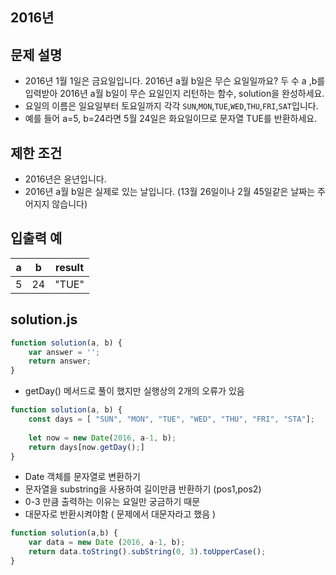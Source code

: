 ## 2016년

## 문제 설명
- 2016년 1월 1일은 금요일입니다. 2016년 a월 b일은 무슨 요일일까요? 두 수 a ,b를 입력받아 2016년 a월 b일이 무슨 요일인지 리턴하는 함수, solution을 완성하세요. 
- 요일의 이름은 일요일부터 토요일까지 각각 `SUN`,`MON`,`TUE`,`WED`,`THU`,`FRI`,`SAT`입니다.
- 예를 들어 a=5, b=24라면 5월 24일은 화요일이므로 문자열 TUE를 반환하세요.

## 제한 조건
- 2016년은 윤년입니다.
- 2016년 a월 b일은 실제로 있는 날입니다. (13월 26일이나 2월 45일같은 날짜는 주어지지 않습니다)

## 입출력 예
a|b|result
|---|-----|-------|
5|24|"TUE"

## solution.js
```javascript
function solution(a, b) {
    var answer = '';
    return answer;
}
```

- getDay() 메서드로 풀이 했지만 실행상의 2개의 오류가 있음

```javascript
function solution(a, b) {
    const days = [ "SUN", "MON", "TUE", "WED", "THU", "FRI", "STA"];
    
    let now = new Date(2016, a-1, b);
    return days[now.getDay();]
}
```

- Date 객체를 문자열로 변환하기
- 문자열을 substring을 사용하여 길이만큼 반환하기 (pos1,pos2) 
- 0-3 만큼 출력하는 이유는 요일만 궁금하기 때문
- 대문자로 반환시켜야함 ( 문제에서 대문자라고 했음 )

```javascript
function solution(a,b) {
    var data = new Date (2016, a-1, b);
    return data.toString().subString(0, 3).toUpperCase();
}
```

